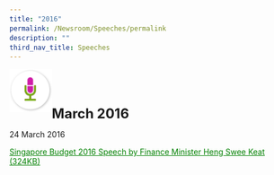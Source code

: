 ```yaml
---
title: "2016"
permalink: /Newsroom/Speeches/permalink
description: ""
third_nav_title: Speeches
---
```


<img class="MicIcon" src="/images/icons/ico_speeches.png" align="left"><br><br><br>


<font size="+2"><b>March 2016</b></font><br>

24 March 2016

<a class="hyperlink" href="/files/pdf-speeches/2016/march/FY2016%20Budget%20Statement.pdf
">Singapore Budget 2016 Speech by Finance Minister Heng Swee Keat  (324KB)</a>


<style>
img.MicIcon {
  height: 15%;
  width: 15%;
}
	
a.hyperlink {
	color:green
	}
	
</style>